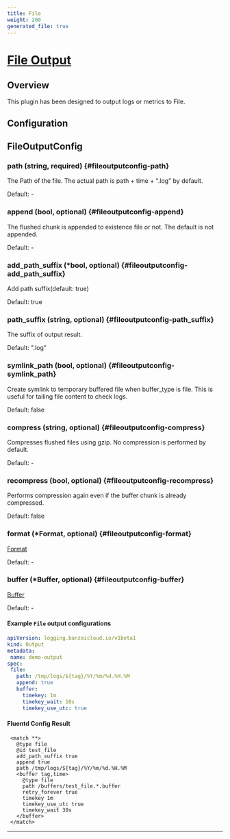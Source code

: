 ```yaml
---
title: File
weight: 200
generated_file: true
---
```


# [File Output](https://docs.fluentd.org/output/file)
## Overview
 This plugin has been designed to output logs or metrics to File.

## Configuration
## FileOutputConfig

### path (string, required) {#fileoutputconfig-path}

The Path of the file. The actual path is path + time + ".log" by default. 

Default: -

### append (bool, optional) {#fileoutputconfig-append}

The flushed chunk is appended to existence file or not. The default is not appended. 

Default: -

### add_path_suffix (*bool, optional) {#fileoutputconfig-add_path_suffix}

Add path suffix(default: true) 

Default: true

### path_suffix (string, optional) {#fileoutputconfig-path_suffix}

The suffix of output result. 

Default:  ".log"

### symlink_path (bool, optional) {#fileoutputconfig-symlink_path}

Create symlink to temporary buffered file when buffer_type is file. This is useful for tailing file content to check logs. 

Default:  false

### compress (string, optional) {#fileoutputconfig-compress}

Compresses flushed files using gzip. No compression is performed by default. 

Default: -

### recompress (bool, optional) {#fileoutputconfig-recompress}

Performs compression again even if the buffer chunk is already compressed.  

Default:  false

### format (*Format, optional) {#fileoutputconfig-format}

[Format](../format/) 

Default: -

### buffer (*Buffer, optional) {#fileoutputconfig-buffer}

[Buffer](../buffer/) 

Default: -


 #### Example `File` output configurations
 ```yaml
apiVersion: logging.banzaicloud.io/v1beta1
kind: Output
metadata:
  name: demo-output
spec:
  file:
    path: /tmp/logs/${tag}/%Y/%m/%d.%H.%M
    append: true
    buffer:
      timekey: 1m
      timekey_wait: 10s
      timekey_use_utc: true
 ```

 #### Fluentd Config Result
 ```
  <match **>
	@type file
	@id test_file
	add_path_suffix true
	append true
	path /tmp/logs/${tag}/%Y/%m/%d.%H.%M
	<buffer tag,time>
	  @type file
	  path /buffers/test_file.*.buffer
	  retry_forever true
	  timekey 1m
	  timekey_use_utc true
	  timekey_wait 30s
	</buffer>
  </match>
 ```

---
